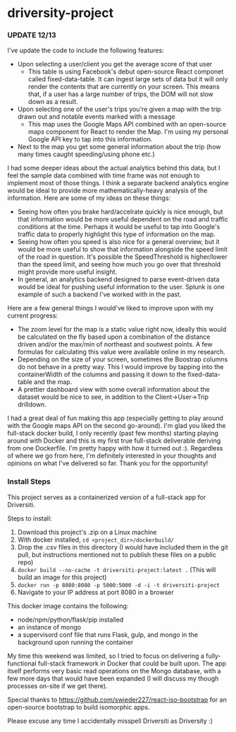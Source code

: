 # driversity-project

### UPDATE 12/13

I've update the code to include the following features:

* Upon selecting a user/client you get the average score of that user
	* This table is using Facebook's debut open-source React componet called fixed-data-table. It can ingest large sets of data but it will only render the contents that are currently on your screen. This means that, if a user has a  large number of trips, the DOM will not slow down as a result. 
* Upon selecting one of the user's trips you're given a map with the trip drawn out and notable events marked with a message
	* This map uses the Google Maps API combined with an open-source maps component for React to render the Map. I'm using my personal Google API key to tap into this information.
* Next to the map you get some general information about the trip (how many times caught speeding/using phone etc.)

I had some deeper ideas about the actual analytics behind this data, but I feel the sample data combined with time frame was not enough to implement most of those things. I think a separate backend analytics engine would be ideal to provide more mathematically-heavy analysis of the information. Here are some of my ideas on these things:

* Seeing how often you brake hard/accelrate quickly is nice enough, but that information would be more useful dependent on the road and traffic conditions at the time. Perhaps it would be useful to tap into Google's traffic data to properly highlight this type of information on the map. 
* Seeing how often you speed is also nice for a general overview, but it would be more useful to show that information alongside the speed limit of the road in question. It's possible the SpeedThreshold is higher/lower than the speed limit, and seeing how much you go over that threshold might provide more useful insight. 
* In general, an analytics backend designed to parse event-driven data would be ideal for pushing useful information to the user. Splunk is one example of such a backend I've worked with in the past.

Here are a few general things I would've liked to improve upon with my current progress:

* The zoom level for the map is a static value right now, ideally this would be calculated on the fly based upon a combination of the distance driven and/or the max/min of northeast and soutwest points. A few formulas for calculating this value were available online in my research.
* Depending on the size of your screen, sometimes the Boostrap columns do not behave in a pretty way. This I would improve by tapping into the containerWidth of the columns and passing it down to the fixed-data-table and the map.
* A prettier dashboard view with some overall information about the dataset would be nice to see, in addition to the Client->User->Trip drilldown.

I had a great deal of fun making this app (especially getting to play around with the Google maps API on the second go-around). I'm glad you liked the full-stack docker build, I only recently (past few months) starting playing around with Docker and this is my first true full-stack deliverable deriving from one Dockerfile. I'm pretty happy with how it turned out :). Regardless of where we go from here, I'm definitely interested in your thoughts and opinions on what I've delivered so far. Thank you for the opportunity!

### Install Steps

This project serves as a containerized version of a full-stack app for Driversiti.

Steps to install:

1. Download this project's .zip on a Linux machine
2. With docker installed, `cd <project_dir>/dockerbuild/`
3. Drop the .csv files in this directory (I would have included them in the git pull, but instructions mentioned not to publish these files on a public repo)
3. `docker build --no-cache -t driversiti-project:latest .` (This will build an image for this project)
4. `docker run -p 8080:8080 -p 5000:5000 -d -i -t driversiti-project`
5. Navigate to your IP address at port 8080 in a browser

This docker image contains the following:

* node/npm/python/flask/pip installed
* an instance of mongo 
* a supervisord conf file that runs Flask, gulp, and mongo in the background upon running the container

My time this weekend was limited, so I tried to focus on delivering a fully-functional full-stack framework in Docker that could be built upon. The app itself performs very basic read operations on the Mongo database, with a few more days that would have been expanded (I will discuss my though processes on-site if we get there). 

Special thanks to https://github.com/swieder227/react-iso-bootstrap for an open-source bootstrap to build isomorphic apps.

Please excuse any time I accidentally misspell Driversiti as Driversity :)

